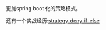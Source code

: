 更加spring boot 化的策略模式。

还有一个实战经历:[strategy-deny-if-else](https://github.com/youbingchenyoubing/strategy-deny-if-else)